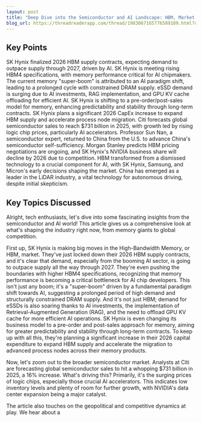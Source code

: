 ```yaml
---
layout: post 
title: "Deep Dive into the Semiconductor and AI Landscape: HBM, Market Dynamics, and Global Competition"
blog_url: https://threadreaderapp.com/thread/1983067165776589189.html?utm_source=tldrai 
---
```




## Key Points

SK Hynix finalized 2026 HBM supply contracts, expecting demand to outpace supply through 2027, driven by AI.
SK Hynix is meeting rising HBM4 specifications, with memory performance critical for AI chipmakers.
The current memory "super-boom" is attributed to an AI paradigm shift, leading to a prolonged cycle with constrained DRAM supply.
eSSD demand is surging due to AI investments, RAG implementation, and GPU KV cache offloading for efficient AI.
SK Hynix is shifting to a pre-order/post-sales model for memory, enhancing predictability and stability through long-term contracts.
SK Hynix plans a significant 2026 CapEx increase to expand HBM supply and accelerate process node migration.
Citi forecasts global semiconductor sales to reach $731 billion in 2025, with growth led by rising logic chip prices, particularly AI accelerators.
Professor Sun Nan, a semiconductor expert, returned to China from the U.S. to advance China's semiconductor self-sufficiency.
Morgan Stanley predicts HBM pricing negotiations are ongoing, and SK Hynix's NVIDIA business share will decline by 2026 due to competition.
HBM transformed from a dismissed technology to a crucial component for AI, with SK Hynix, Samsung, and Micron's early decisions shaping the market.
China has emerged as a leader in the LiDAR industry, a vital technology for autonomous driving, despite initial skepticism.

## Key Topics Discussed

Alright, tech enthusiasts, let's dive into some fascinating insights from the semiconductor and AI world! This article gives us a comprehensive look at what's shaping the industry right now, from memory giants to global competition.

First up, SK Hynix is making big moves in the High-Bandwidth Memory, or HBM, market. They've just locked down their 2026 HBM supply contracts, and it's clear that demand, especially from the booming AI sector, is going to outpace supply all the way through 2027. They're even pushing the boundaries with higher HBM4 specifications, recognizing that memory performance is becoming a critical bottleneck for AI chip developers. This isn't just any boom; it's a "super-boom" driven by a fundamental paradigm shift towards AI, suggesting a prolonged period of high demand and structurally constrained DRAM supply. And it's not just HBM; demand for eSSDs is also soaring thanks to AI investments, the implementation of Retrieval-Augmented Generation (RAG), and the need to offload GPU KV cache for more efficient AI operations. SK Hynix is even changing its business model to a pre-order and post-sales approach for memory, aiming for greater predictability and stability through long-term contracts. To keep up with all this, they're planning a significant increase in their 2026 capital expenditure to expand HBM supply and accelerate the migration to advanced process nodes across their memory products.

Now, let's zoom out to the broader semiconductor market. Analysts at Citi are forecasting global semiconductor sales to hit a whopping $731 billion in 2025, a 16% increase. What's driving this? Primarily, it's the surging prices of logic chips, especially those crucial AI accelerators. This indicates low inventory levels and plenty of room for further growth, with NVIDIA's data center expansion being a major catalyst.

The article also touches on the geopolitical and competitive dynamics at play. We hear about a 

